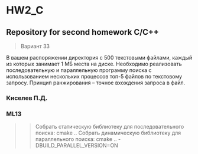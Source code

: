 # HW2_C
## Repository for second homework C/C++
> Вариант 33

В вашем распоряжении директория с 500 текстовыми файлами, каждый из которых занимает 1 МБ места на диске. Необходимо реализовать последовательную и параллельную программу поиска с использованием нескольких процессов топ-5 файлов по текстовому запросу. Принцип ранжирования – точное вхождения запроса в файл.

### Киселев П.Д.
### ML13

>> Собрать статическую библиотеку для последовательного поиска: cmake ..
>> Собрать динамическую библиотеку для параллельного поиска: cmake .. -DBUILD_PARALLEL_VERSION=ON
